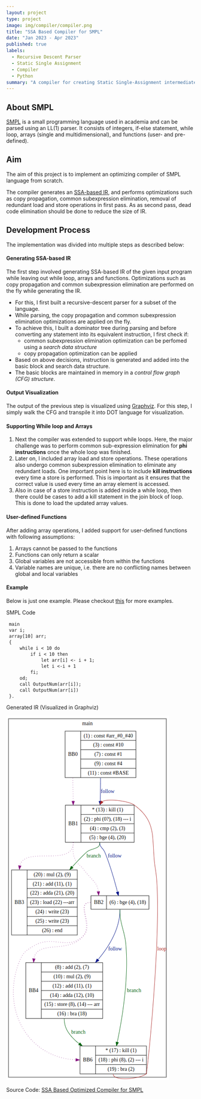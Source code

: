 ```yaml
---
layout: project
type: project
image: img/compiler/compiler.png
title: "SSA Based Compiler for SMPL"
date: "Jan 2023 - Apr 2023"
published: true
labels:
  - Recursive Descent Parser
  - Static Single Assignment
  - Compiler
  - Python
summary: "A compiler for creating Static Single-Assignment intermediate representation for the SMPL language while perfoming copy propagation, common subexpression elimination, removal of redundant load and store operations, and dead code elimination optimizations."
---
```


## About SMPL

[SMPL](https://github.com/pallavi-garg/smpl-opt-compiler/blob/master/grammars/smpl_grammar.txt) is a small programming language used in academia and can be parsed using an LL(1) parser. It consists of integers, if-else statement, while loop, arrays (single and multidimensional), and functions (user- and pre-defined).

## Aim

The aim of this project is to implement an optimizing compiler of SMPL language from scratch.

The compiler generates an [SSA-based IR](https://en.wikipedia.org/wiki/Static_single-assignment_form), and performs optimizations such as copy propagation, common subexpression elimination, removal of redundant load and store operations in first pass. As as second pass, dead code elimination should be done to reduce the size of IR.

## Development Process

The implementation was divided into multiple steps as described below:

#### Generating SSA-based IR
The first step involved generating SSA-based IR of the given input program while leaving out while loop, arrays and functions. Optimizations such as copy propagation and common subexpression elimination are performed on the fly while generating the IR.

 - For this, I first built a recursive-descent parser for a subset of the language.
 - While parsing, the copy propagation and common subexpression elimination optimizations are applied on the fly. 
 - To achieve this, I built a dominator tree during parsing and before converting any statement into its equivalent instruction, I first check if:
    - common subexpression elimination optimization can be perfomed using a *search data structure*
    - copy propagation optimization can be applied
  - Based on above decisions, instruction is generated and added into the basic block and search data structure.
  - The basic blocks are maintained in memory in a *control flow graph (CFG) structure*.

#### Output Visualization
The output of the previous step is visualized using [Graphviz](http://www.webgraphviz.com/). For this step, I simply walk the CFG and transpile it into DOT language for visualization.

#### Supporting While loop and Arrays

1. Next the compiler was extended to support while loops. Here, the major challenge was to perform common sub-expression elimination for **phi instructions** once the whole loop was finished.
2. Later on, I included array load and store operations. These operations also undergo common subexpression elimination to eliminate any redundant loads. One important point here is to include **kill instructions** every time a store is performed. This is important as it ensures that the correct value is used every time an array element is accessed.
3. Also in case of a store instruction is added inside a while loop, then there could be cases to add a kill statement in the join block of loop. This is done to load the updated array values.

#### User-defined Functions
After adding array operations, I added support for user-defined functions with following assumptions:

 1. Arrays cannot be passed to the functions
 2. Functions can only return a scalar
 3. Global variables are not accessible from within the functions
 4. Variable names are unique, i.e. there are no conflicting names between global and local variables


#### Example

Below is just one example. Please checkout [this](https://github.com/pallavi-garg/smpl-opt-compiler#some-examples) for more examples.

SMPL Code

```
 main 
 var i; 
 array[10] arr; 
 {
     while i < 10 do 
         if i < 10 then
             let arr[i] <- i + 1; 
             let i <-i + 1 
         fi;
     od; 
     call OutputNum(arr[i]);
     call OutputNum(arr[i])
 }.
```

Generated IR (Visualized in Graphviz)

 <img class="img-fluid" src="../img/compiler/arrays.png">

Source Code: <a href="https://github.com/pallavi-garg/smpl-opt-compiler">SSA Based Optimized Compiler for SMPL</a>
